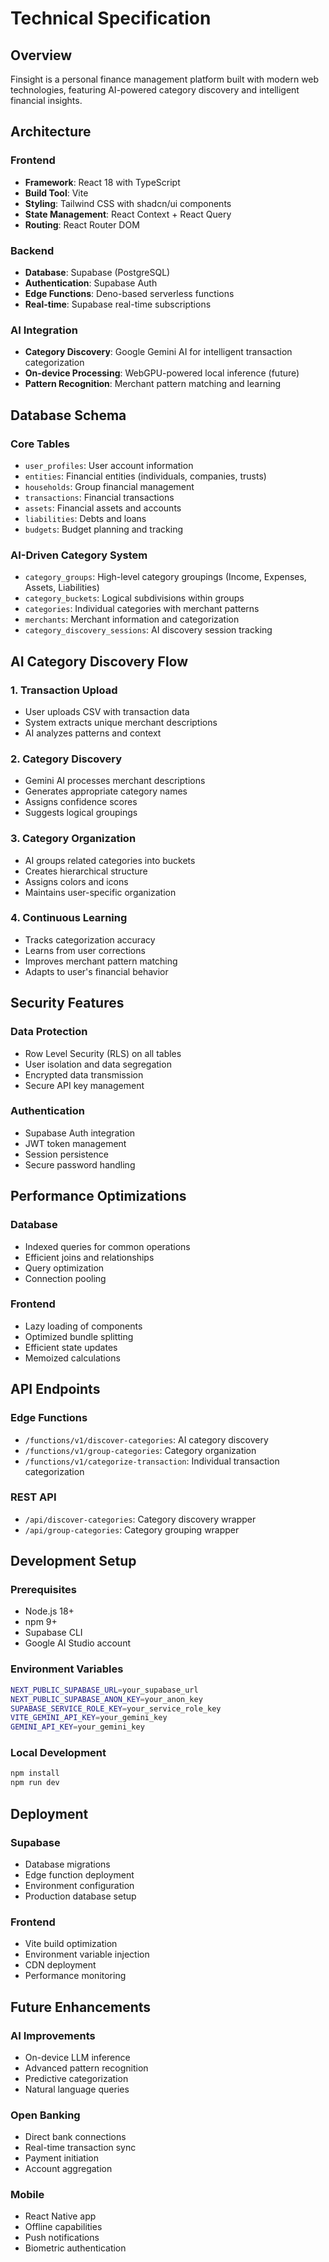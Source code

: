 # Technical Specification

## Overview
Finsight is a personal finance management platform built with modern web technologies, featuring AI-powered category discovery and intelligent financial insights.

## Architecture

### Frontend
- **Framework**: React 18 with TypeScript
- **Build Tool**: Vite
- **Styling**: Tailwind CSS with shadcn/ui components
- **State Management**: React Context + React Query
- **Routing**: React Router DOM

### Backend
- **Database**: Supabase (PostgreSQL)
- **Authentication**: Supabase Auth
- **Edge Functions**: Deno-based serverless functions
- **Real-time**: Supabase real-time subscriptions

### AI Integration
- **Category Discovery**: Google Gemini AI for intelligent transaction categorization
- **On-device Processing**: WebGPU-powered local inference (future)
- **Pattern Recognition**: Merchant pattern matching and learning

## Database Schema

### Core Tables
- `user_profiles`: User account information
- `entities`: Financial entities (individuals, companies, trusts)
- `households`: Group financial management
- `transactions`: Financial transactions
- `assets`: Financial assets and accounts
- `liabilities`: Debts and loans
- `budgets`: Budget planning and tracking

### AI-Driven Category System
- `category_groups`: High-level category groupings (Income, Expenses, Assets, Liabilities)
- `category_buckets`: Logical subdivisions within groups
- `categories`: Individual categories with merchant patterns
- `merchants`: Merchant information and categorization
- `category_discovery_sessions`: AI discovery session tracking

## AI Category Discovery Flow

### 1. Transaction Upload
- User uploads CSV with transaction data
- System extracts unique merchant descriptions
- AI analyzes patterns and context

### 2. Category Discovery
- Gemini AI processes merchant descriptions
- Generates appropriate category names
- Assigns confidence scores
- Suggests logical groupings

### 3. Category Organization
- AI groups related categories into buckets
- Creates hierarchical structure
- Assigns colors and icons
- Maintains user-specific organization

### 4. Continuous Learning
- Tracks categorization accuracy
- Learns from user corrections
- Improves merchant pattern matching
- Adapts to user's financial behavior

## Security Features

### Data Protection
- Row Level Security (RLS) on all tables
- User isolation and data segregation
- Encrypted data transmission
- Secure API key management

### Authentication
- Supabase Auth integration
- JWT token management
- Session persistence
- Secure password handling

## Performance Optimizations

### Database
- Indexed queries for common operations
- Efficient joins and relationships
- Query optimization
- Connection pooling

### Frontend
- Lazy loading of components
- Optimized bundle splitting
- Efficient state updates
- Memoized calculations

## API Endpoints

### Edge Functions
- `/functions/v1/discover-categories`: AI category discovery
- `/functions/v1/group-categories`: Category organization
- `/functions/v1/categorize-transaction`: Individual transaction categorization

### REST API
- `/api/discover-categories`: Category discovery wrapper
- `/api/group-categories`: Category grouping wrapper

## Development Setup

### Prerequisites
- Node.js 18+
- npm 9+
- Supabase CLI
- Google AI Studio account

### Environment Variables
```bash
NEXT_PUBLIC_SUPABASE_URL=your_supabase_url
NEXT_PUBLIC_SUPABASE_ANON_KEY=your_anon_key
SUPABASE_SERVICE_ROLE_KEY=your_service_role_key
VITE_GEMINI_API_KEY=your_gemini_key
GEMINI_API_KEY=your_gemini_key
```

### Local Development
```bash
npm install
npm run dev
```

## Deployment

### Supabase
- Database migrations
- Edge function deployment
- Environment configuration
- Production database setup

### Frontend
- Vite build optimization
- Environment variable injection
- CDN deployment
- Performance monitoring

## Future Enhancements

### AI Improvements
- On-device LLM inference
- Advanced pattern recognition
- Predictive categorization
- Natural language queries

### Open Banking
- Direct bank connections
- Real-time transaction sync
- Payment initiation
- Account aggregation

### Mobile
- React Native app
- Offline capabilities
- Push notifications
- Biometric authentication 